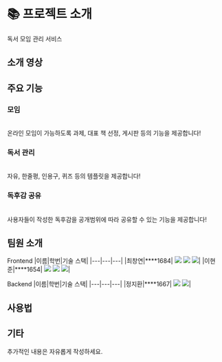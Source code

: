# 📚 프로젝트 소개

독서 모임 관리 서비스

## 소개 영상

## 주요 기능

### 모임
<br>
온라인 모임이 가능하도록 과제, 대표 책 선정, 게시판 등의 기능을 제공합니다!
<br>

### 독서 관리
<br>
자유, 한줄평, 인용구, 퀴즈 등의 템플릿을 제공합니다!
<br>

### 독후감 공유
<br>
사용자들이 작성한 독후감을 공개범위에 따라 공유할 수 있는 기능을 제공합니다!
<br>

## 팀원 소개
Frontend
|이름|학번|기술 스택|
|---|---|---|
|최창연|****1684|
<img src="https://img.shields.io/badge/Flutter-%2302569B.svg?style=for-the-badge&logo=Flutter&logoColor=white"> 
<img src="https://img.shields.io/badge/Android-3DDC84?style=for-the-badge&logo=android&logoColor=white"> 
<img src="https://img.shields.io/badge/iOS-000000?style=for-the-badge&logo=ios&logoColor=white">|
|이현준|****1654|
<img src="https://img.shields.io/badge/Flutter-%2302569B.svg?style=for-the-badge&logo=Flutter&logoColor=white"> 
<img src="https://img.shields.io/badge/Android-3DDC84?style=for-the-badge&logo=android&logoColor=white"> 
<img src="https://img.shields.io/badge/iOS-000000?style=for-the-badge&logo=ios&logoColor=white">|

Backend
|이름|학번|기술 스택|
|---|---|---|
|정지환|****1667|
<img src="https://img.shields.io/badge/spring-%236DB33F.svg?style=for-the-badge&logo=spring&logoColor=white"> 
<img src="https://img.shields.io/badge/mysql-4479A1.svg?style=for-the-badge&logo=mysql&logoColor=white">|


## 사용법

## 기타
추가적인 내용은 자유롭게 작성하세요.
